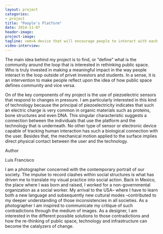 ```yaml
---
layout: project
categories: 
- project
title: "People's Platform"
date: 2014-11-07
header-image:
project-image:
tagline: <em>A device that will encourage people to interact with each other in a more meaningful way.</em>
video-interview:
---
```


The main idea behind my project is to find, or “define” what is the community around the loop that is interested in rethinking public space. Who is truly invested in making a meaningful impact in the way people interact in the loop outside of privet investors and students. In a sense, it is an intervention to make people reflect upon the idea of how public space defines community and vice versa. 

On of the key components of my project is the use of piezoelectric sensors that respond to changes in pressure. I am particularly interested in this kind of technology because the principal of piezoelectricity indicates that such an electric charge is very common in organic materials such as proteins, bone structures and even DNA. This singular characteristic suggests a connection between the individuals that use the platform and the technology that is underneath. No other type of sensor or electronic device capable of tracking human interaction has such a biological connection with the user. Besides that, the mechanical motion applied to the surface implies direct physical contact between the user and the technology. 


Author

Luis Francisco

I am a photographer concerned with the contemporary portrait of our society. The impulse to record clashes within social structures is what has driven me to translate my visual practice into social action. Back in Mexico, the place where I was born and raised, I worked for a non-governmental organization as a social worker. My arrival to the USA– where I have to learn both a new language and subsequently new cultural modes –contributed to my deeper understanding of those inconsistencies in all societies. As a photographer I am inspired to communicate my critique of such contradictions through the medium of images. As a designer, I am interested in the different possible solutions to those contradictions and how the re-thinking of public space, technology and infrastructure can become the catalyzers of change.  